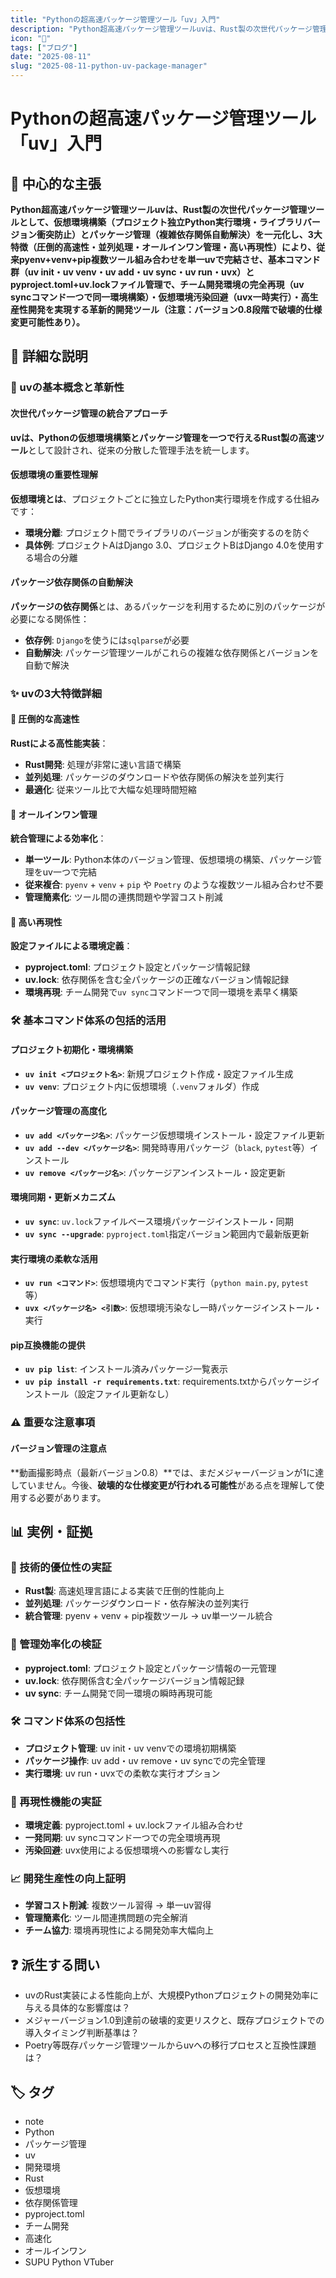 ```yaml
---
title: "Pythonの超高速パッケージ管理ツール「uv」入門"
description: "Python超高速パッケージ管理ツールuvは、Rust製の次世代パッケージ管理ツールとして、仮想環境構築（プロジェクト独立Python実行環境・ライブラリバージョン衝突防止）とパッケージ管理（複雑依存関係自動解決）を一元化し、3大特徴（圧倒的高速性・並列処理・オールインワン管理・高い再現性）により、..."
icon: "📝"
tags: ["ブログ"]
date: "2025-08-11"
slug: "2025-08-11-python-uv-package-manager"
---
```


# Pythonの超高速パッケージ管理ツール「uv」入門

## 🎯 中心的な主張
**Python超高速パッケージ管理ツールuvは、Rust製の次世代パッケージ管理ツールとして、仮想環境構築（プロジェクト独立Python実行環境・ライブラリバージョン衝突防止）とパッケージ管理（複雑依存関係自動解決）を一元化し、3大特徴（圧倒的高速性・並列処理・オールインワン管理・高い再現性）により、従来pyenv+venv+pip複数ツール組み合わせを単一uvで完結させ、基本コマンド群（uv init・uv venv・uv add・uv sync・uv run・uvx）とpyproject.toml+uv.lockファイル管理で、チーム開発環境の完全再現（uv syncコマンド一つで同一環境構築）・仮想環境汚染回避（uvx一時実行）・高生産性開発を実現する革新的開発ツール（注意：バージョン0.8段階で破壊的仕様変更可能性あり）。**

## 📖 詳細な説明

### 🧩 uvの基本概念と革新性

#### 次世代パッケージ管理の統合アプローチ
**uvは、Pythonの仮想環境構築とパッケージ管理を一つで行えるRust製の高速ツール**として設計され、従来の分散した管理手法を統一します。

#### 仮想環境の重要性理解
**仮想環境とは**、プロジェクトごとに独立したPython実行環境を作成する仕組みです：
- **環境分離**: プロジェクト間でライブラリのバージョンが衝突するのを防ぐ
- **具体例**: プロジェクトAはDjango 3.0、プロジェクトBはDjango 4.0を使用する場合の分離

#### パッケージ依存関係の自動解決
**パッケージの依存関係**とは、あるパッケージを利用するために別のパッケージが必要になる関係性：
- **依存例**: `Django`を使うには`sqlparse`が必要
- **自動解決**: パッケージ管理ツールがこれらの複雑な依存関係とバージョンを自動で解決

### ✨ uvの3大特徴詳細

#### 🚀 圧倒的な高速性
**Rustによる高性能実装**：
- **Rust開発**: 処理が非常に速い言語で構築
- **並列処理**: パッケージのダウンロードや依存関係の解決を並列実行
- **最適化**: 従来ツール比で大幅な処理時間短縮

#### 🧩 オールインワン管理
**統合管理による効率化**：
- **単一ツール**: Python本体のバージョン管理、仮想環境の構築、パッケージ管理をuv一つで完結
- **従来複合**: `pyenv` + `venv` + `pip` や `Poetry` のような複数ツール組み合わせ不要
- **管理簡素化**: ツール間の連携問題や学習コスト削減

#### 🔄 高い再現性
**設定ファイルによる環境定義**：
- **pyproject.toml**: プロジェクト設定とパッケージ情報記録
- **uv.lock**: 依存関係を含む全パッケージの正確なバージョン情報記録
- **環境再現**: チーム開発で`uv sync`コマンド一つで同一環境を素早く構築

### 🛠️ 基本コマンド体系の包括的活用

#### プロジェクト初期化・環境構築
- **`uv init <プロジェクト名>`**: 新規プロジェクト作成・設定ファイル生成
- **`uv venv`**: プロジェクト内に仮想環境（`.venv`フォルダ）作成

#### パッケージ管理の高度化
- **`uv add <パッケージ名>`**: パッケージ仮想環境インストール・設定ファイル更新
- **`uv add --dev <パッケージ名>`**: 開発時専用パッケージ（`black`, `pytest`等）インストール
- **`uv remove <パッケージ名>`**: パッケージアンインストール・設定更新

#### 環境同期・更新メカニズム
- **`uv sync`**: `uv.lock`ファイルベース環境パッケージインストール・同期
- **`uv sync --upgrade`**: `pyproject.toml`指定バージョン範囲内で最新版更新

#### 実行環境の柔軟な活用
- **`uv run <コマンド>`**: 仮想環境内でコマンド実行（`python main.py`, `pytest`等）
- **`uvx <パッケージ名> <引数>`**: 仮想環境汚染なし一時パッケージインストール・実行

#### pip互換機能の提供
- **`uv pip list`**: インストール済みパッケージ一覧表示
- **`uv pip install -r requirements.txt`**: requirements.txtからパッケージインストール（設定ファイル更新なし）

### ⚠️ 重要な注意事項

#### バージョン管理の注意点
**動画撮影時点（最新バージョン0.8）**では、まだメジャーバージョンが1に達していません。今後、**破壊的な仕様変更が行われる可能性**がある点を理解して使用する必要があります。

## 📊 実例・証拠

### 🚀 技術的優位性の実証
- **Rust製**: 高速処理言語による実装で圧倒的性能向上
- **並列処理**: パッケージダウンロード・依存解決の並列実行
- **統合管理**: pyenv + venv + pip複数ツール → uv単一ツール統合

### 🧩 管理効率化の検証
- **pyproject.toml**: プロジェクト設定とパッケージ情報の一元管理
- **uv.lock**: 依存関係含む全パッケージバージョン情報記録
- **uv sync**: チーム開発で同一環境の瞬時再現可能

### 🛠️ コマンド体系の包括性
- **プロジェクト管理**: uv init・uv venvでの環境初期構築
- **パッケージ操作**: uv add・uv remove・uv syncでの完全管理
- **実行環境**: uv run・uvxでの柔軟な実行オプション

### 🔄 再現性機能の実証
- **環境定義**: pyproject.toml + uv.lockファイル組み合わせ
- **一発同期**: uv syncコマンド一つでの完全環境再現
- **汚染回避**: uvx使用による仮想環境への影響なし実行

### 📈 開発生産性の向上証明
- **学習コスト削減**: 複数ツール習得 → 単一uv習得
- **管理簡素化**: ツール間連携問題の完全解消
- **チーム協力**: 環境再現性による開発効率大幅向上

## ❓ 派生する問い
- uvのRust実装による性能向上が、大規模Pythonプロジェクトの開発効率に与える具体的な影響度は？
- メジャーバージョン1.0到達前の破壊的変更リスクと、既存プロジェクトでの導入タイミング判断基準は？
- Poetry等既存パッケージ管理ツールからuvへの移行プロセスと互換性課題は？

## 🏷️ タグ

- note
- Python
- パッケージ管理
- uv
- 開発環境
- Rust
- 仮想環境
- 依存関係管理
- pyproject.toml
- チーム開発
- 高速化
- オールインワン
- SUPU Python VTuber
